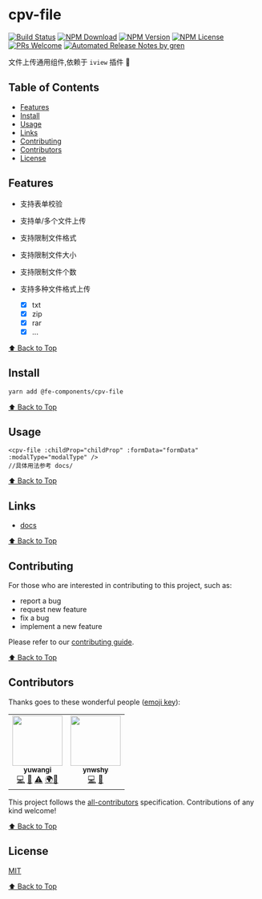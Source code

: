 <!--
 * @Author: yuwangi
 * @Date: 2020-11-26 20:18:40
 * @LastEditTime: 2020-11-28 12:14:25
 * @LastEditors: your name
 * @Description: In User Settings Edit
 * @FilePath: \npm\cpv-file\README.md
-->

# cpv-file

[![Build Status](https://badgen.net/travis/FEComponents/cpv-file/main)](https://travis-ci.com/fe-components/cpv-file)
[![NPM Download](https://badgen.net/npm/dm/@fe-components/cpv-file)](https://www.npmjs.com/package/@fe-components/cpv-file)
[![NPM Version](https://badge.fury.io/js/%40fe-components%2Fcpv-file.svg)](https://www.npmjs.com/package/@fe-components/cpv-file)
[![NPM License](https://badgen.net/github/license/FEComponents/cpv-file)](https://github.com/fe-components/cpv-file/blob/main/LICENSE)
[![PRs Welcome](https://img.shields.io/badge/PRs-welcome-brightgreen.svg)](https://github.com/fe-components/cpv-file/pulls)
[![Automated Release Notes by gren](https://img.shields.io/badge/%F0%9F%A4%96-release%20notes-00B2EE.svg)](https://github-tools.github.io/github-release-notes/)

文件上传通用组件,依赖于 `iview` 插件 👏

## Table of Contents

- [Features](#features)
- [Install](#install)
- [Usage](#usage)
- [Links](#links)
- [Contributing](#contributing)
- [Contributors](#contributors)
- [License](#license)

## Features

- 支持表单校验
- 支持单/多个文件上传
- 支持限制文件格式
- 支持限制文件大小
- 支持限制文件个数
- 支持多种文件格式上传

  - [x] txt
  - [x] zip
  - [x] rar
  - [x] ...

[⬆ Back to Top](#table-of-contents)

## Install

```bash
yarn add @fe-components/cpv-file
```

[⬆ Back to Top](#table-of-contents)

## Usage

```vue
<cpv-file :childProp="childProp" :formData="formData" :modalType="modalType" />
//具体用法参考 docs/
```

[⬆ Back to Top](#table-of-contents)

## Links

- [docs](https://fe-components.github.io/cpv-file/)

[⬆ Back to Top](#table-of-contents)

## Contributing

For those who are interested in contributing to this project, such as:

- report a bug
- request new feature
- fix a bug
- implement a new feature

Please refer to our [contributing guide](https://github.com/FEComponents/.github/blob/main/CONTRIBUTING.md).

[⬆ Back to Top](#table-of-contents)

## Contributors

Thanks goes to these wonderful people ([emoji key](https://allcontributors.org/docs/en/emoji-key)):

<table>
  <tr><td align="center"><a href="https://yuwangi.github.io"><img src="https://static.opechk.com/dist/other/343046650.jpg" width="100px;" alt="" /><br /><sub><b>yuwangi</b></sub></a><br /><a href="https://github.com/FEComponents/cpv-file/commits?author=yuwangi" title="Code">💻</a> <a href="https://github.com/FEComponents/cpv-file/commits?author=yuwangi" title="Documentation">📖</a> <a href="https://github.com/FEComponents/cpv-file/commits?author=yuwangi" title="Tests">⚠️</a> <a href="#translation-yuwangi" title="Translation">🌍</a><a href="https://github.com/FEComponents/cpv-file/issues?q=author%3Ayuwangi" title="Bug reports">🐛</a></td>
  <td align="center"><a href="https://github.com/ynwshy"><img src="https://static.opechk.com/dist/other/28115432.jpg" width="100px;" alt="" /><br /><sub><b>ynwshy</b></sub></a><br /><a href="https://github.com/FEComponents/cpv-file/commits?author=ynwshy" title="Code">💻</a> <a href="https://github.com/FEComponents/cpv-file/issues?q=author%3Aynwshy" title="Bug reports">🐛</a></td>
  </tr>
  
</table>

This project follows the [all-contributors](https://github.com/all-contributors/all-contributors) specification. Contributions of any kind welcome!

[⬆ Back to Top](#table-of-contents)

## License

[MIT](./LICENSE)

[⬆ Back to Top](#table-of-contents)

